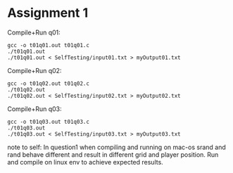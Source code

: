 # Assignment 1

Compile+Run q01:

    gcc -o t01q01.out t01q01.c
    ./t01q01.out
    ./t01q01.out < SelfTesting/input01.txt > myOutput01.txt

Compile+Run q02:

    gcc -o t01q02.out t01q02.c
    ./t01q02.out
    ./t01q02.out < SelfTesting/input02.txt > myOutput02.txt

Compile+Run q03:

    gcc -o t01q03.out t01q03.c
    ./t01q03.out
    ./t01q03.out < SelfTesting/input03.txt > myOutput03.txt

note to self: 
    In question1 when compiling and running on mac-os srand and rand behave different and result in different grid and player position.
    Run and compile on linux env to achieve expected results.
